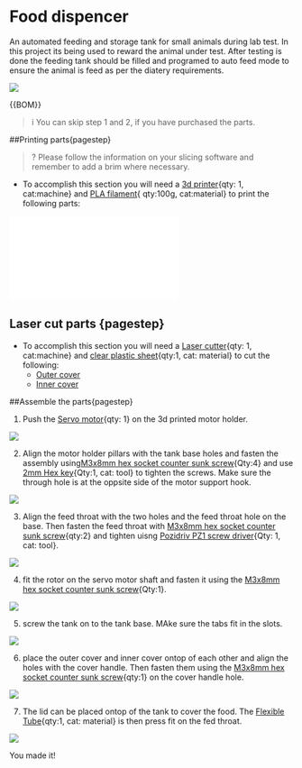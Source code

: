 [3d printer]:Parts.yaml#3dprinter
[Servo motor]:Parts.yaml#Servomotor
[Laser cutter]:Parts.yaml#Lasercutter
[PLA filament]:Parts.yaml#PLAfilament
[clear plastic sheet]:Parts.yaml#ClearSheet
[2mm Hex key]:Parts.yaml#2mmHexkey
[Pozidriv PZ1 screw driver]:Parts.yaml#PozidrivPZ1
[M3x8mm hex socket counter sunk screw]:Parts.yaml#M3x8mmhexsocketcountersunk
[Flexible Tube]: Parts.yaml#Flexibletube


# Food dispencer

An automated feeding and storage tank for small animals during lab test. In this project its being used to reward the animal under test. After testing is done the feeding tank should be filled and programed to auto feed mode to ensure the animal is feed as per the diatery requirements.

![](images/Food_dispencer.PNG)


{{BOM}} 
>i You can skip step 1 and 2, if you have purchased the parts.

##Printing parts{pagestep}

>? Please follow the information on your slicing software and remember to add a brim where necessary. 

*  To accomplish this section you will need a [3d printer]{qty: 1, cat:machine} and [PLA filament]{ qty:100g, cat:material} to print the following parts:

![](models/Allparts.stl)

## Laser cut parts {pagestep}

* To accomplish this section you will need a [Laser cutter]{qty: 1, cat:machine} and [clear plastic sheet]{qty:1, cat: material} to cut the following:
    + [Outer cover](models/Outer_cover.svg)
    + [Inner cover](models/Inner_cover.svg)


##Assemble the parts{pagestep}
1. Push the [Servo motor]{qty: 1} on the 3d printed motor holder.

![](images/base_motor.PNG)

2.  Align the motor holder pillars with the tank base holes and fasten the assembly using[M3x8mm hex socket counter sunk screw]{Qty:4} and use [2mm Hex key]{Qty:1, cat: tool} to tighten the screws. Make sure the through hole is at the oppsite side of the motor support hook.

![](images/base1.PNG)

3. Align the feed throat with the two holes and the feed throat hole on the base. Then fasten the feed throat with [M3x8mm hex socket counter sunk screw]{qty:2} and tighten uisng [Pozidriv PZ1 screw driver]{Qty: 1, cat: tool}.

![](images/base2.PNG)

4. fit the rotor on the servo motor shaft and fasten it using the [M3x8mm hex socket counter sunk screw]{Qty:1}.

![](images/base3.PNG)

5. screw the tank on to the tank base. MAke sure the tabs fit in the slots.

![](images/base4.PNG)

6. place the outer cover and inner cover ontop of each other and align the holes with the cover handle. Then fasten them using the [M3x8mm hex socket counter sunk screw]{qty:1} on the cover handle hole.

![](images/lid.PNG)

7. The lid can be placed ontop of the tank to cover the food. The [Flexible Tube]{qty:1, cat: material} is then press fit on the fed throat.

![](images/base5.PNG)

You made it!




